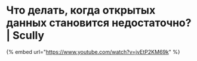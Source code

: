 # Что делать, когда открытых данных становится недостаточно? | Scully

{% embed url="https://www.youtube.com/watch?v=jvEtP2KM69k" %}
